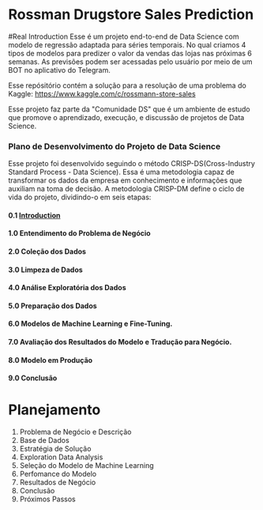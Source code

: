 # Rossman Drugstore Sales Prediction

<!-- COLOCAR IMAGEM ROSSMAN -->
#Real Introduction 
Esse é um projeto end-to-end de Data Science com modelo de regressão adaptada para séries temporais. No qual criamos 4 tipos de modelos para predizer o valor da vendas das lojas nas próximas 6 semanas. As previsões podem ser acessadas pelo usuário por meio de um BOT no aplicativo do Telegram.

Esse repósitório contém a solução para a resolução de uma problema do Kaggle: https://www.kaggle.com/c/rossmann-store-sales 

Esse projeto faz parte da "Comunidade DS" que é um ambiente de estudo que promove o aprendizado, execução, e discussão de projetos de Data Science.

### Plano de Desenvolvimento do Projeto de Data Science
Esse projeto foi desenvolvido seguindo o método CRISP-DS(Cross-Industry Standard Process - Data Science). Essa é uma metodologia capaz de transformar os dados da empresa em conhecimento e informações que auxiliam na toma de decisão. A metodologia CRISP-DM define o ciclo de vida do projeto, dividindo-o em seis etapas:
#### 0.1 [Introduction](#real-introduction)
#### 1.0 Entendimento do Problema de Negócio
#### 2.0 Coleção dos Dados
#### 3.0 Limpeza de Dados
#### 4.0 Análise Exploratória dos Dados
#### 5.0 Preparação dos Dados
#### 6.0 Modelos de Machine Learning e Fine-Tuning.
#### 7.0 Avaliação dos Resultados do Modelo e Tradução para Negócio.
#### 8.0 Modelo em Produção
#### 9.0 Conclusão

<!-- ***** COLOCAR IMAGEM ****** -->


# Planejamento
1. Problema de Negócio e Descrição
2. Base de Dados
3. Estratégia de Solução
4. Exploration Data Analysis 
5. Seleção do Modelo de Machine Learning 
6. Perfomance do Modelo
7. Resultados de Negócio
8. Conclusão
9. Próximos Passos

